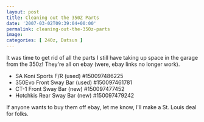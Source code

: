 ```yaml
---
layout: post
title: Cleaning out the 350Z Parts
date: '2007-03-02T09:39:04+00:00'
permalink: cleaning-out-the-350z-parts
image: 
categories: [ 240z, Datsun ]
---
```

It was time to get rid of all the parts I still have taking up space in the garage from the 350z! They're all on ebay (were, ebay links no longer work). 


- SA Koni Sports F/R (used) #150097486225
- 350Evo Front Sway Bar (used) #150097461781
- CT-1 Front Sway Bar (new) #150097477452
- Hotchkis Rear Sway Bar (new) #150097479242


If anyone wants to buy them off ebay, let me know, I'll make a St. Louis deal for folks.



